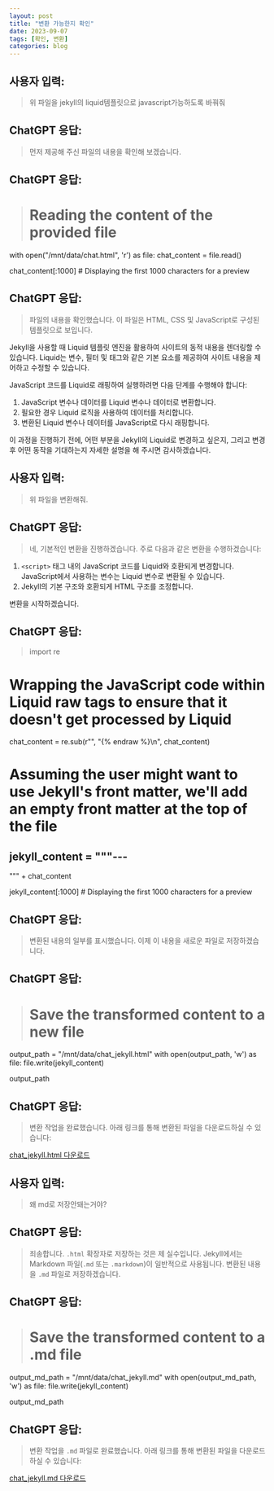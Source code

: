 ```yaml
---
layout: post
title: "변환 가능한지 확인"
date: 2023-09-07
tags: [확인, 변환]
categories: blog
---
```


## 사용자 입력:
> 위 파일을 jekyll의 liquid템플릿으로 javascript가능하도록 바꿔줘

## ChatGPT 응답:
> 먼저 제공해 주신 파일의 내용을 확인해 보겠습니다.

## ChatGPT 응답:
> # Reading the content of the provided file
with open("/mnt/data/chat.html", 'r') as file:
    chat_content = file.read()

chat_content[:1000]  # Displaying the first 1000 characters for a preview

## ChatGPT 응답:
> 파일의 내용을 확인했습니다. 이 파일은 HTML, CSS 및 JavaScript로 구성된 템플릿으로 보입니다.

Jekyll을 사용할 때 Liquid 템플릿 엔진을 활용하여 사이트의 동적 내용을 렌더링할 수 있습니다. Liquid는 변수, 필터 및 태그와 같은 기본 요소를 제공하여 사이트 내용을 제어하고 수정할 수 있습니다.

JavaScript 코드를 Liquid로 래핑하여 실행하려면 다음 단계를 수행해야 합니다:

1. JavaScript 변수나 데이터를 Liquid 변수나 데이터로 변환합니다.
2. 필요한 경우 Liquid 로직을 사용하여 데이터를 처리합니다.
3. 변환된 Liquid 변수나 데이터를 JavaScript로 다시 래핑합니다.

이 과정을 진행하기 전에, 어떤 부분을 Jekyll의 Liquid로 변경하고 싶은지, 그리고 변경 후 어떤 동작을 기대하는지 자세한 설명을 해 주시면 감사하겠습니다.

## 사용자 입력:
> 위 파일을 변환해줘.

## ChatGPT 응답:
> 네, 기본적인 변환을 진행하겠습니다. 주로 다음과 같은 변환을 수행하겠습니다:

1. `<script>` 태그 내의 JavaScript 코드를 Liquid와 호환되게 변경합니다. JavaScript에서 사용하는 변수는 Liquid 변수로 변환될 수 있습니다.
2. Jekyll의 기본 구조와 호환되게 HTML 구조를 조정합니다.

변환을 시작하겠습니다.

## ChatGPT 응답:
> import re

# Wrapping the JavaScript code within Liquid raw tags to ensure that it doesn't get processed by Liquid
chat_content = re.sub(r"<script>", "<script>\n{% raw %}", chat_content)
chat_content = re.sub(r"</script>", "{% endraw %}\n</script>", chat_content)

# Assuming the user might want to use Jekyll's front matter, we'll add an empty front matter at the top of the file
jekyll_content = """---
---
""" + chat_content

jekyll_content[:1000]  # Displaying the first 1000 characters for a preview

## ChatGPT 응답:
> 변환된 내용의 일부를 표시했습니다. 이제 이 내용을 새로운 파일로 저장하겠습니다.

## ChatGPT 응답:
> # Save the transformed content to a new file
output_path = "/mnt/data/chat_jekyll.html"
with open(output_path, 'w') as file:
    file.write(jekyll_content)

output_path

## ChatGPT 응답:
> 변환 작업을 완료했습니다. 아래 링크를 통해 변환된 파일을 다운로드하실 수 있습니다:

[chat_jekyll.html 다운로드](sandbox:/mnt/data/chat_jekyll.html)

## 사용자 입력:
> 왜  md로 저장안돼는거야?

## ChatGPT 응답:
> 죄송합니다. `.html` 확장자로 저장하는 것은 제 실수입니다. Jekyll에서는 Markdown 파일(`.md` 또는 `.markdown`)이 일반적으로 사용됩니다. 변환된 내용을 `.md` 파일로 저장하겠습니다.

## ChatGPT 응답:
> # Save the transformed content to a .md file
output_md_path = "/mnt/data/chat_jekyll.md"
with open(output_md_path, 'w') as file:
    file.write(jekyll_content)

output_md_path

## ChatGPT 응답:
> 변환 작업을 `.md` 파일로 완료했습니다. 아래 링크를 통해 변환된 파일을 다운로드하실 수 있습니다:

[chat_jekyll.md 다운로드](sandbox:/mnt/data/chat_jekyll.md)


